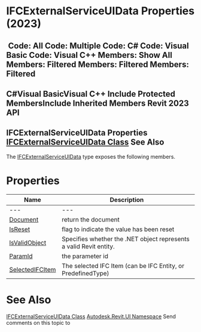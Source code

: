 # IFCExternalServiceUIData Properties (2023)

﻿
 Code: All Code: Multiple Code: C# Code: Visual Basic Code: Visual C++  Members: Show All Members: Filtered Members: Filtered Members: Filtered   
---  
C#Visual BasicVisual C++
Include Protected MembersInclude Inherited Members
Revit 2023 API  
---  
IFCExternalServiceUIData Properties  
[IFCExternalServiceUIData Class](bbd91fea-754e-fb79-4383-dcb3ef22efac.md "IFCExternalServiceUIData Class") See Also  
---  
The [IFCExternalServiceUIData](bbd91fea-754e-fb79-4383-dcb3ef22efac.md "IFCExternalServiceUIData Class") type exposes the following members.
# Properties
| Name | Description |
| --- | --- |
| --- | --- | --- |
| [Document](8f7fd867-1dc6-4cca-ef6a-d4232bc02144.md "Document Property") | return the document |
| [IsReset](7207d706-bbe3-ca60-5a94-602b05635b5e.md "IsReset Property") | flag to indicate the value has been reset |
| [IsValidObject](6e56583b-9a50-8780-556c-e7e35fab152d.md "IsValidObject Property") | Specifies whether the .NET object represents a valid Revit entity. |
| [ParamId](d5433a86-63c6-8000-9aec-534abf5a81dd.md "ParamId Property") | the parameter id |
| [SelectedIFCItem](d6a2a793-b596-420d-2533-c3001317990d.md "SelectedIFCItem Property") | The selected IFC Item (can be IFC Entity, or PredefinedType) |

# See Also
[IFCExternalServiceUIData Class](bbd91fea-754e-fb79-4383-dcb3ef22efac.md "IFCExternalServiceUIData Class")
[Autodesk.Revit.UI Namespace](e86fd90a-8957-02a6-da7f-ced248966e3e.md "Autodesk.Revit.UI Namespace")
Send comments on this topic to 